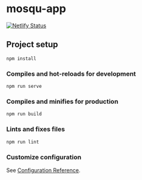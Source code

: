 # mosqu-app
[![Netlify Status](https://api.netlify.com/api/v1/badges/790741be-0a56-4130-9d0c-f0ce6a4adfbf/deploy-status)](https://app.netlify.com/sites/mosqu/deploys)

## Project setup
```
npm install
```

### Compiles and hot-reloads for development
```
npm run serve
```

### Compiles and minifies for production
```
npm run build
```

### Lints and fixes files
```
npm run lint
```

### Customize configuration
See [Configuration Reference](https://cli.vuejs.org/config/).
